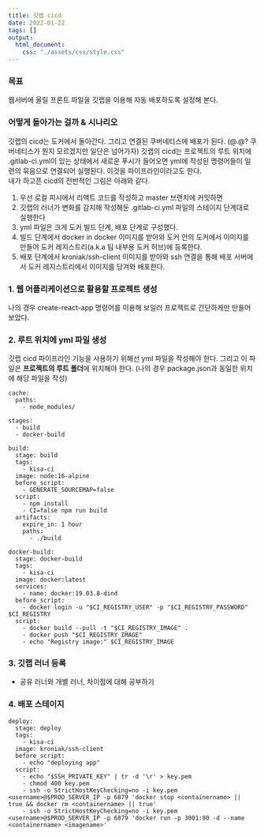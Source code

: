 ```yaml
---
title: 깃랩 cicd
date: 2022-01-22
tags: []
output:
  html_document:
    css: "./assets/css/style.css"
---
```


### 목표

웹서버에 올릴 프론트 파일을 깃랩을 이용해 자동 배포하도록 설정해 본다.

### 어떻게 돌아가는 걸까 & 시나리오
깃랩의 cicd는 도커에서 돌아간다. 그리고 연결된 쿠버네티스에 배포가 된다. (@.@? 쿠버네티스가 뭔지 모르겠지만 일단은 넘어가자) 깃랩의 cicd는 프로젝트의 루트 위치에 .gitlab-ci.yml이 있는 상태에서 새로운 푸시가 들어오면 yml에 작성된 명령어들이 일련의 묶음으로 연결되어 실행된다. 이것을 파이프라인이라고도 한다.   
내가 하고픈 cicd의 전반적인 그림은 아래와 같다.   
1. 우선 로컬 피시에서 리액트 코드를 작성하고 master 브랜치에 커밋하면
2. 깃랩의 러너가 변화를 감지해 작성해둔 .gitlab-ci.yml 파일의 스테이지 단계대로 실행한다
3. yml 파일은 크게 도커 빌드 단계, 배포 단계로 구성했다.
4. 빌드 단계에서 docker in docker 이미지를 받아와 도커 안의 도커에서 이미지를 만들어 도커 레지스트리(a.k.a 팀 내부용 도커 허브)에 등록한다.
5. 배포 단계에서 kroniak/ssh-client 이미지를 받아와 ssh 연결을 통해 배포 서버에서 도커 레지스트리에서 이미지를 당겨와 배포한다.

### 1. 웹 어플리케이션으로 활용할 프로젝트 생성

나의 경우 create-react-app 명령어를 이용해 보일러 프로젝트로 간단하게만 만들어보았다.

### 2. 루트 위치에 yml 파일 생성

깃랩 cicd 파이프라인 기능을 사용하기 위해선 yml 파일을 작성해야 한다. 그리고 이 파일은 **프로젝트의 루트 폴더**에 위치해야 한다. (나의 경우 package.json과 동일한 위치에 해당 파일을 작성)

```
cache:
  paths:
    - node_modules/

stages:
  - build
  - docker-build

build:
  stage: build
  tags:
    - kisa-ci
  image: node:16-alpine
  before_script:
    - GENERATE_SOURCEMAP=false
  script:
    - npm install
    - CI=false npm run build
  artifacts:
    expire_in: 1 hour
    paths:
      - ./build

docker-build:
  stage: docker-build
  tags:
    - kisa-ci
  image: docker:latest
  services:
    - name: docker:19.03.8-dind
  before_script:
    - docker login -u "$CI_REGISTRY_USER" -p "$CI_REGISTRY_PASSWORD" $CI_REGISTRY
  script:
    - docker build --pull -t "$CI_REGISTRY_IMAGE" .
    - docker push "$CI_REGISTRY_IMAGE"
    - echo "Registry image:" $CI_REGISTRY_IMAGE
```

### 3. 깃랩 러너 등록
- 공유 러너와 개별 러너, 차이점에 대해 공부하기

### 4. 배포 스테이지

```docker
deploy:
  stage: deploy
  tags:
    - kisa-ci
  image: kroniak/ssh-client
  before_script:
    - echo "deploying app"
  script:
    - echo "$SSH_PRIVATE_KEY" | tr -d '\r' > key.pem
    - chmod 400 key.pem
    - ssh -o StrictHostKeyChecking=no -i key.pem <username>@$PROD_SERVER_IP -p 6879 'docker stop <containername> || true && docker rm <containername> || true'
    - ssh -o StrictHostKeyChecking=no -i key.pem <username>@$PROD_SERVER_IP -p 6879 'docker run -p 3001:80 -d --name <containername> <imagename>'
```
